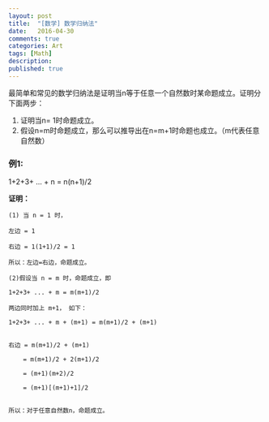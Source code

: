 ```yaml
---
layout: post
title:  "[数学] 数学归纳法"
date:   2016-04-30
comments: true
categories: Art
tags: [Math]
description:
published: true
---
```



最简单和常见的数学归纳法是证明当n等于任意一个自然数时某命题成立。证明分下面两步：

1. 证明当n= 1时命题成立。
2. 假设n=m时命题成立，那么可以推导出在n=m+1时命题也成立。（m代表任意自然数）


### 例1:

1+2+3+ ... + n = n(n+1)/2

**证明：**

```
(1) 当 n = 1 时，

左边 = 1

右边 = 1(1+1)/2 = 1

所以：左边=右边，命题成立。

(2)假设当 n = m 时，命题成立，即

1+2+3+ ... + m = m(m+1)/2

两边同时加上 m+1， 如下：

1+2+3+ ... + m + (m+1) = m(m+1)/2 + (m+1)


右边 = m(m+1)/2 + (m+1)

    = m(m+1)/2 + 2(m+1)/2

    = (m+1)(m+2)/2

    = (m+1)[(m+1)+1]/2


所以：对于任意自然数n，命题成立。
```
